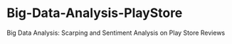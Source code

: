 # Big-Data-Analysis-PlayStore
Big Data Analysis: Scarping and Sentiment Analysis on Play Store Reviews

